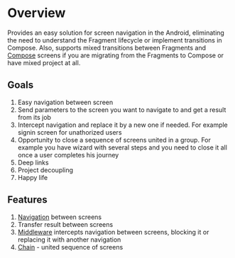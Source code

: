 # Overview

Provides an easy solution for screen navigation in the Android, eliminating the need to understand the Fragment lifecycle or implement transitions in Compose. Also, supports mixed transitions between Fragments and [Compose](broken-reference) screens if you are migrating from the Fragments to Compose or have mixed project at all.&#x20;

## Goals

1. Easy navigation between screen
2. Send parameters to the screen you want to navigate to and get a result from its job
3. Intercept navigation and replace it by a new one if needed. For example signin screen for unathorized users
4. Opportunity to close a sequence of screens united in a group. For example you have wizard with several steps and you need to close it all once a user completes his journey
5. Deep links
6. Project decoupling
7. Happy life

## Features

1. [Navigation](broken-reference) between screens
2. Transfer result between screens
3. [Middleware](broken-reference) intercepts navigation between screens, blocking it or replacing it with another navigation
4. [Chain](broken-reference) - united sequence of screens
